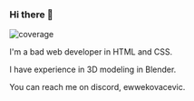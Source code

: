### Hi there 👋

![coverage](https://img.shields.io/badge/HTML-Language?label=Language&color=blue)

I'm a bad web developer in HTML and CSS.

I have experience in 3D modeling in Blender.

You can reach me on discord, ewwekovacevic.
